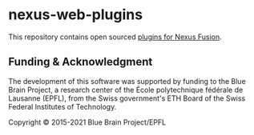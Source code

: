 # nexus-web-plugins

This repository contains open sourced [plugins for Nexus Fusion](https://bluebrainnexus.io/docs/fusion/plugins.html).


## Funding & Acknowledgment

The development of this software was supported by funding to the Blue Brain Project, a research center of the École polytechnique fédérale de
Lausanne (EPFL), from the Swiss government's ETH Board of the Swiss Federal Institutes of Technology.

Copyright © 2015-2021 Blue Brain Project/EPFL
